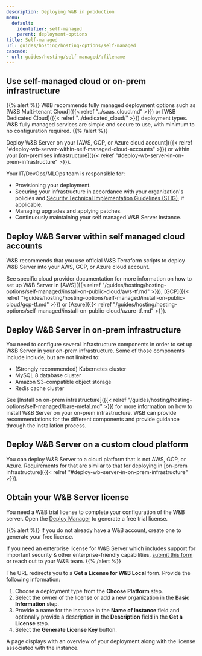 ```yaml
---
description: Deploying W&B in production
menu:
  default:
    identifier: self-managed
    parent: deployment-options
title: Self-managed
url: guides/hosting/hosting-options/self-managed
cascade:
- url: guides/hosting/self-managed/:filename
---
```


## Use self-managed cloud or on-prem infrastructure

{{% alert %}}
W&B recommends fully managed deployment options such as [W&B Multi-tenant Cloud]({{< relref "../saas_cloud.md" >}}) or [W&B Dedicated Cloud]({{< relref "../dedicated_cloud/" >}}) deployment types. W&B fully managed services are simple and secure to use, with minimum to no configuration required.
{{% /alert %}}

Deploy W&B Server on your [AWS, GCP, or Azure cloud account]({{< relref "#deploy-wb-server-within-self-managed-cloud-accounts" >}}) or within your [on-premises infrastructure]({{< relref "#deploy-wb-server-in-on-prem-infrastructure" >}}). 

Your IT/DevOps/MLOps team is responsible for:
- Provisioning your deployment.
- Securing your infrastructure in accordance with your organization's policies and [Security Technical Implementation Guidelines (STIG)](https://en.wikipedia.org/wiki/Security_Technical_Implementation_Guide), if applicable.
- Managing upgrades and applying patches.
- Continuously maintaining your self managed W&B Server instance.


<!-- Check [Obtain your W&B Server license]({{< relref "#obtain-your-wb-server-license" >}}) to complete the setup. -->

## Deploy W&B Server within self managed cloud accounts

W&B recommends that you use official W&B Terraform scripts to deploy W&B Server into your AWS, GCP, or Azure cloud account.

See specific cloud provider documentation for more information on how to set up W&B Server in [AWS]({{< relref "/guides/hosting/hosting-options/self-managed/install-on-public-cloud/aws-tf.md" >}}), [GCP]({{< relref "/guides/hosting/hosting-options/self-managed/install-on-public-cloud/gcp-tf.md" >}}) or [Azure]({{< relref "/guides/hosting/hosting-options/self-managed/install-on-public-cloud/azure-tf.md" >}}).

## Deploy W&B Server in on-prem infrastructure

You need to configure several infrastructure components in order to set up W&B Server in your on-prem infrastructure. Some of those components include include, but are not limited to: 

- (Strongly recommended) Kubernetes cluster
- MySQL 8 database cluster
- Amazon S3-compatible object storage
- Redis cache cluster

See [Install on on-prem infrastructure]({{< relref "/guides/hosting/hosting-options/self-managed/bare-metal.md" >}}) for more information on how to install W&B Server on your on-prem infrastructure. W&B can provide recommendations for the different components and provide guidance through the installation process.

## Deploy W&B Server on a custom cloud platform

You can deploy W&B Server to a cloud platform that is not AWS, GCP, or Azure. Requirements for that are similar to that for deploying in [on-prem infrastructure]({{< relref "#deploy-wb-server-in-on-prem-infrastructure" >}}).

## Obtain your W&B Server license

You need a W&B trial license to complete your configuration of the W&B server. Open the [Deploy Manager](https://deploy.wandb.ai/deploy) to generate a free trial license. 

{{% alert %}}
If you do not already have a W&B account, create one to generate your free license.

If you need an enterprise license for W&B Server which includes support for important security & other enterprise-friendly capabilities, [submit this form](https://wandb.ai/site/for-enterprise/self-hosted-trial) or reach out to your W&B team.
{{% /alert %}}

The URL redirects you to a **Get a License for W&B Local** form. Provide the following information:

1. Choose a deployment type from the **Choose Platform** step.
2. Select the owner of the license or add a new organization in the **Basic Information** step.
3. Provide a name for the instance in the **Name of Instance** field and optionally provide a description in the **Description** field in the **Get a License** step.
4. Select the **Generate License Key** button.

A page displays with an overview of your deployment along with the license associated with the instance.

